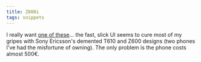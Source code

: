 ```yaml
---
title: Z800i
tags: snippets
---
```


I really want [one of these](http://www.sonyericsson.com/spg.jsp?cc=es&lc=es&ver=4000&template=pp1_loader&php=php1_10235&zone=pp&lm=pp1&pid=10235)... the fast, slick UI seems to cure most of my gripes with Sony Ericsson's demented T610 and Z600 designs (two phones I've had the misfortune of owning). The only problem is the phone costs almost 500€.
